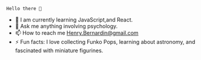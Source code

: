     Hello there 👋


- 🌱 I am currently learning JavaScript,and React. 
- 💬 Ask me anything involving psychology. 
- 📫 How to reach me Henry.Bernardin@gmail.com
- ⚡ Fun facts: I love collecting Funko Pops, learning about astronomy, and fascinated with miniature figurines.

<!--
**Henry-Bernardin/Henry-Bernardin** is a ✨ _special_ ✨ repository because its `README.md` (this file) appears on your GitHub profile.

Here are some ideas to get you started:

- 🔭 I’m currently working on ...
- 🌱 I’m currently learning ...
- 👯 I’m looking to collaborate on ...
- 🤔 I’m looking for help with ...
- 💬 Ask me about ...
- 📫 How to reach me: ...
- 😄 Pronouns: ...
- ⚡ Fun fact: ...
-->
